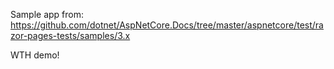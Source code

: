 Sample app from: https://github.com/dotnet/AspNetCore.Docs/tree/master/aspnetcore/test/razor-pages-tests/samples/3.x

WTH demo!

